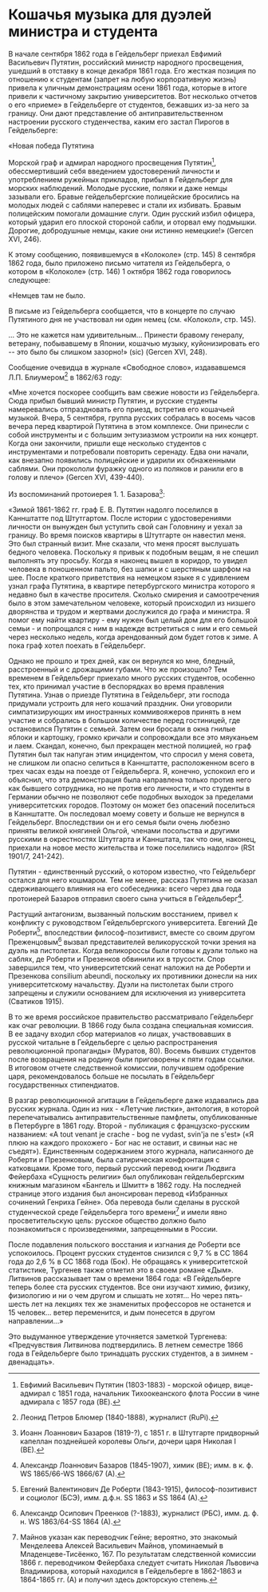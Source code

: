 # Кошачья музыка для дуэлей министра и студента

В начале сентября 1862 года в Гейдельберг приехал Евфимий Васильевич Путятин, российский министр народного просвещения, ушедший в отставку в конце декабря 1861 года. Его жесткая позиция по отношению к студентам (запрет на любую корпоративную жизнь) привела к уличным демонстрациям осени 1861 года, которые в итоге привели к частичному закрытию университетов. Вот несколько отчетов о его «приеме» в Гейдельберге от студентов, бежавших из-за него за границу. Они дают представление об антиправительственном настроении русского студенчества, каким его застал Пирогов в Гейдельберге:

«Новая победа Путятина

Морской граф и адмирал народного просвещения Путятин[^1], обессмертивший себя введением удостоверений личности и употреблением ружейных прикладов, прибыл в Гейдельберг для морских наблюдений. Молодые русские, поляки и даже немцы зазывали его. Бравые гейдельбергские полицейские бросились на молодых людей с саблями наперевес и стали их избивать. Бравым полицейским помогали домашние слуги. Один русский избил офицера, который ударил его плоской стороной сабли, и оторвал ему подмышки. Дорогие, добродушные немцы, какие они истинно немецкие!» (Gercen XVI, 246).

К этому сообщению, появившемуся в «Колоколе» (стр. 145) 8 сентября 1862 года, было приложено письмо читателя из Гейдельберга, о котором в «Колоколе» (стр. 146) 1 октября 1862 года говорилось следующее:

«Немцев там не было.

В письме из Гейдельберга сообщается, что в концерте по случаю Путятиного дня не участвовал ни один немец (см. «Колокол», стр. 145).

... Это не кажется нам удивительным... Принести бравому генералу, ветерану, побывавшему в Японии, кошачью музыку, куйонизировать его -- это было бы слишком зазорно!» (sic) (Gercen XVI, 248).

Сообщение очевидца в журнале «Свободное слово», издававшемся Л.П. Блиумером[^2] в 1862/63 году:

«Мне хочется поскорее сообщить вам свежие новости из Гейдельберга. Сюда прибыл бывший министр Путятин, и русские студенты намеревались отпраздновать его приезд, встретив его кошачьей музыкой. Вчера, 5 сентября, группа русских собралась в восемь часов вечера перед квартирой Путятина в этом комплексе. Они принесли с собой инструменты и с большим энтузиазмом устроили на них концерт. Когда они закончили, пришли еще несколько студентов с инструментами и потребовали повторить серенаду. Едва они начали, как внезапно появились полицейские и ударили их обнаженными саблями. Они прокололи фуражку одного из поляков и ранили его в голову и плечо» (Gercen XVI, 439-440).

Из воспоминаний протоиерея 1. 1. Базарова[^3]:

«Зимой 1861-1862 гг. граф Е. В. Путятин надолго поселился в Каннштатте под Штутгартом. После истории с удостоверениями личности он вынужден был уступить свой сан Головнину и уехал за границу. Во время поисков квартиры в Штутгарте он навестил меня. Это был странный визит. Мне сказали, что меня просят выслушать бедного человека. Поскольку я привык к подобным вещам, я не спешил выполнять эту просьбу. Когда я наконец вышел в коридор, то увидел человека в поношенном пальто, без шапки и с шерстяным шарфом на шее. После краткого приветствия на немецком языке я с удивлением узнал графа Путятина, в квартире петербургского министра которого я недавно был в качестве просителя. Сколько смирения и самоотречения было в этом замечательном человеке, который происходил из низшего дворянства и трудом и жертвами дослужился до графа и министра. Я помог ему найти квартиру - ему нужен был целый дом для его большой семьи - и попрощался с ним в надежде встретиться с ним и его семьей через несколько недель, когда арендованный дом будет готов к зиме. А пока граф хотел поехать в Гейдельберг.

Однако не прошло и трех дней, как он вернулся ко мне, бледный, расстроенный и с дрожащими губами. Что же произошло? Тем временем в Гейдельберг приехало много русских студентов, особенно тех, кто принимал участие в беспорядках во время правления Путятина. Узнав о приезде Путятина в Гейдельберг, эти господа придумали устроить для него кошачий праздник. Они уговорили симпатизирующих им иностранных коммивояжеров принять в нем участие и собрались в большом количестве перед гостиницей, где остановился Путятин с семьей. Затем они бросали в окна гнилые яблоки и картошку, громко кричали и сопровождали все это мяуканьем и лаем. Скандал, конечно, был прекращен местной полицией, но граф Путятин был так напуган этим инцидентом, что спросил у меня совета, не слишком ли опасно селиться в Каннштатте, расположенном всего в трех часах езды на поезде от Гейдельберга. Я, конечно, успокоил его и объяснил, что эта демонстрация была направлена только против него как бывшего сотрудника, но не против его личности, и что студенты в Германии обычно не позволяют себе подобных выходок за пределами университетских городов. Поэтому он может без опасений поселиться в Каннштатте. Он последовал моему совету и больше не вернулся в Гейдельберг. Впоследствии он и его семья были очень любезно приняты великой княгиней Ольгой, членами посольства и другими русскими в окрестностях Штутгарта и Каннштата, так что они, наконец, приехали на новое место жительства и тоже поселились надолго» (RSt 1901/7, 241-242).

Путятин - единственный русский, о котором известно, что Гейдельберг остался для него кошмаром. Тем не менее, рассказ Путятина не оказал сдерживающего влияния на его собеседника: всего через два года протоиерей Базаров отправил своего сына учиться в Гейдельберг[^4].

Растущий антагонизм, вызванный польским восстанием, привел к конфликту с руководством Гейдельбергского университета. Евгений Де Роберти[^5], впоследствии философ-позитивист, вместе со своим другом Преженцовым[^6] вызвал представителей великорусской точки зрения на дуэль на пистолетах. Когда великороссы были готовы к дуэли только на саблях, де Роберти и Презенков обвинили их в трусости. Спор завершился тем, что университетский сенат наложил на де Роберти и Презенкова consilium abeundi, поскольку их противники донесли на них университетскому начальству. Дуэли на пистолетах были строго запрещены и служили основанием для исключения из университета (Сватиков 1915).

В то же время российское правительство рассматривало Гейдельберг как очаг революции. В 1866 году была создана специальная комиссия. В ее задачу входил сбор материалов «о лицах, участвовавших в русской читальне в Гейдельберге с целью распространения революционной пропаганды» (Муратов, 80). Восемь бывших студентов после возвращения на родину были приговорены к пяти годам ссылки. В итоговом отчете следственной комиссии, получившем одобрение царя, рекомендовалось больше не посылать в Гейдельберг государственных стипендиатов.

В разгар революционной агитации в Гейдельберге даже издавались два русских журнала. Один из них - «Летучие листки», антология, в которой перепечатывались антиправительственные памфлеты, опубликованные в Петербурге в 1861 году. Второй - публикация с французско-русским названием: «A tout venant je crache - bog ne vydast, svin'ja ne s'est» («Я плюю на каждого прохожего - Бог нас не оставит, и свиньи нас не съедят»). Единственным содержанием этого журнала, написанного де Роберти и Презенковым, была сатирическая конфронтация с катковцами. Кроме того, первый русский перевод книги Людвига Фейербаха «Сущность религии» был опубликован гейдельбергским книжным магазином «Бангель и Шмитт» в 1862 году. На последней странице этого издания был анонсирован перевод «Избранных сочинений Генриха Гейне». Оба перевода были сделаны в русской студенческой среде Гейдельберга того времени[^7] и имели явно просветительскую цель: русское общество должно было познакомиться с произведениями, запрещенными в России.

После подавления польского восстания и изгнания де Роберти все успокоилось. Процент русских студентов снизился с 9,7 % в СС 1864 года до 2,6 % в СС 1868 года (Бок). Не обращаясь к университетской статистике, Тургенев также отметил это в своем романе «Дым». Литвинов рассказывает там о времени 1864 года: «В Гейдельберге теперь более ста русских студентов. Все они изучают химию, физику, физиологию и ни о чем другом и слышать не хотят... Но через пять-шесть лет на лекциях тех же знаменитых профессоров не останется и 15 человек... ветер переменится, и дым понесется в другом направлении...»

Это выдуманное утверждение уточняется заметкой Тургенева: «Предчувствия Литвинова подтвердились. В летнем семестре 1866 года в Гейдельберге было тринадцать русских студентов, а в зимнем - двенадцать».

[^1]: Евфимий Васильевич Путятин (1803-1883) - морской офицер, вице-адмирал с 1851 года, начальник Тихоокеанского флота России в чине адмирала с 1857 года (BE).
[^2]: Леонид Петров Блюмер (1840-1888), журналист (RuPi).
[^3]: Иоанн Лоаннович Базаров (1819-?), с 1851 г. в Штутгарте придворный капеллан позднейшей королевы Ольги, дочери царя Николая I (BE).
[^4]: Александр Лоаннович Базаров (1845-1907), химик (BE); имм. в к. ф. WS 1865/66-WS 1866/67 (A).
[^5]: Евгений Валентинович Де Роберти (1843-1915), философ-позитивист и социолог (БСЭ), имм. д.ф.н. SS 1863 и SS 1864 (A).
[^6]: Александр Осипович Преенков (?-1883), журналист (РБС), имм. д. ф. н. WS 1863/64-SS 1864 (A).
[^7]: Майнов указан как переводчик Гейне; вероятно, это знакомый Менделеева Алексей Васильевич Майнов, упоминаемый в Младенцеве-Тисёенко, 167. По результатам следственной комиссии 1866 г. переводчиком Фейербаха следует считать Николая Львовича Владимирова, который находился в Гейдельберге в 1862-1863 и 1864-1865 гг. (А) и получил здесь докторскую степень.
